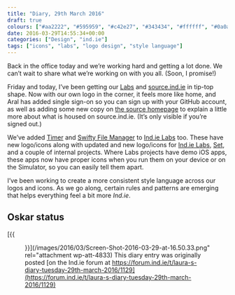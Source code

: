 ```yaml
---
title: "Diary, 29th March 2016"
draft: true
colours: ["#aa2222", "#595959", "#c42e27", "#343434", "#ffffff", "#0a0a0a", "#ffffff"]
date: 2016-03-29T14:55:34+00:00
categories: ["Design", "ind.ie"]
tags: ["icons", "labs", "logo design", "style language"]
---
```


Back in the office today and we’re working hard and getting a lot done. We can’t wait to share what we’re working on with you all. (Soon, I promise!)

Friday and today, I’ve been getting our [Labs](https://ind.ie/labs) and [source.ind.ie](https://source.ind.ie/) in tip-top shape. Now with our own logo in the corner, it feels more like home, and Aral has added single sign-on so you can sign up with your GitHub account, as well as adding some new copy on [the source homepage](https://source.ind.ie/) to explain a little more about what is housed on source.ind.ie. (It’s only visible if you’re signed out.)

We’ve added [Timer](https://source.ind.ie/project/timer) and [Swifty File Manager](https://source.ind.ie/project/swiftyfilemanager) to [Ind.ie Labs](https://ind.ie/labs) too. These have new logo/icons along with updated and new logo/icons for [Ind.ie Labs](https://source.ind.ie/project/indie-labs), [Set](https://source.ind.ie/project/set), and a couple of internal projects. Where Labs projects have demo iOS apps, these apps now have proper icons when you run them on your device or on the Simulator, so you can easily tell them apart.

I’ve been working to create a more consistent style language across our logos and icons. As we go along, certain rules and patterns are emerging that helps everything feel a bit more *Ind.ie*.

## Oskar status

[{{<figure class="wp-caption aligncenter wp-image-4833 size-large" src="/images/2016/03/Screen-Shot-2016-03-29-at-16.50.33-1024x642.png" alt="Oskar the dog lying curled up on his raised canvas camping-style bed" width="1024" height="642" caption="Cosy on his fancy office bed…">}}](/images/2016/03/Screen-Shot-2016-03-29-at-16.50.33.png" rel="attachment wp-att-4833)
This diary entry was originally posted [on the Ind.ie forum at https://forum.ind.ie/t/laura-s-diary-tuesday-29th-march-2016/1129](https://forum.ind.ie/t/laura-s-diary-tuesday-29th-march-2016/1129)

	